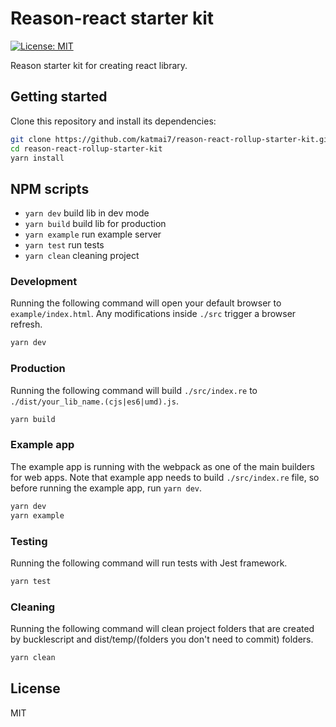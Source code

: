 # Reason-react starter kit

[![License: MIT](https://img.shields.io/badge/License-MIT-brightgreen.svg)](https://opensource.org/licenses/MIT)

Reason starter kit for creating react library.

## Getting started
Clone this repository and install its dependencies:

```bash
git clone https://github.com/katmai7/reason-react-rollup-starter-kit.git
cd reason-react-rollup-starter-kit
yarn install
```

## NPM scripts
 - `yarn dev` build lib in dev mode
 - `yarn build` build lib for production
 - `yarn example` run example server
 - `yarn test` run tests
 - `yarn clean` cleaning project

### Development
Running the following command will open your default browser to `example/index.html`.
Any modifications inside `./src` trigger a browser refresh.

```bash
yarn dev
```

### Production
Running the following command will build `./src/index.re` to `./dist/your_lib_name.(cjs|es6|umd).js`.

```bash
yarn build
```

### Example app
The example app is running with the webpack as one of the main builders for web apps.
Note that example app needs to build `./src/index.re` file, so before running the example app, run `yarn dev`.

```bash
yarn dev
yarn example
```

### Testing
Running the following command will run tests with Jest framework.

```bash
yarn test
```

### Cleaning
Running the following command will clean project folders that are created by bucklescript and dist/temp/(folders you don't need to commit) folders.

```bash
yarn clean
```

## License

MIT
